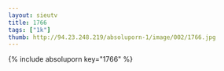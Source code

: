 ```yaml
--- 
layout: sieutv
title: 1766
tags: ["1k"]
thumb: http://94.23.248.219/absoluporn-1/image/002/1766.jpg
---
```

{% include absoluporn key="1766" %} 
